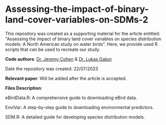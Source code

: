 # Assessing-the-impact-of-binary-land-cover-variables-on-SDMs-2
This repository was created as a supporting material for the article entitled: "Assessing the impact of binary land cover variables on species distribution models: A North American study on water birds". Here, we provide used R scripts that can be used to recreate our study.

**Code authors**: [Dr. Jeremy Cohen](https://scholar.google.cz/citations?user=sq-uvqAAAAAJ&hl=cs&oi=sra) & [Dr. Lukas Gabor](https://scholar.google.cz/citations?user=pLQXY5wAAAAJ&hl=cs)

Date the repository was created: 22/07/2023

**Relevant paper**: Will be added after the article is accepted.

**Files Description**:

eBirdData.R: A comprehensive guide to downloading eBird data.

EnviVar: A step-by-step guide to downloading environmental predictors.

SDM.R: A detailed guide for developing species distribution models.


